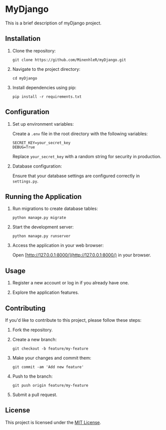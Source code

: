 # MyDjango

This is a brief description of myDjango project.

## Installation

1. Clone the repository:

    ```terminal
    git clone https://github.com/MinenhleR/myDjango.git
    ```

2. Navigate to the project directory:

    ```terminal
    cd myDjango
    ```

3. Install dependencies using pip:

    ```terminal
    pip install -r requirements.txt
    ```

## Configuration

1. Set up environment variables:

    Create a `.env` file in the root directory with the following variables:

    ```
    SECRET_KEY=your_secret_key
    DEBUG=True
    ```

    Replace `your_secret_key` with a random string for security in production.

2. Database configuration:

    Ensure that your database settings are configured correctly in `settings.py`.

## Running the Application

1. Run migrations to create database tables:

    ```terminal
    python manage.py migrate
    ```

2. Start the development server:

    ```terminal
    python manage.py runserver
    ```

3. Access the application in your web browser:

    Open [http://127.0.0.1:8000/](http://127.0.0.1:8000/) in your browser.

## Usage

1. Register a new account or log in if you already have one.

2. Explore the application features.

## Contributing

If you'd like to contribute to this project, please follow these steps:

1. Fork the repository.

2. Create a new branch:

    ```terminal
    git checkout -b feature/my-feature
    ```

3. Make your changes and commit them:

    ```terminal
    git commit -am 'Add new feature'
    ```

4. Push to the branch:

    ```terminal
    git push origin feature/my-feature
    ```

5. Submit a pull request.

## License

This project is licensed under the [MIT License](LICENSE).